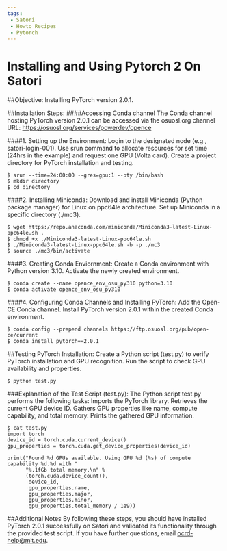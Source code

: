 ```yaml
---
tags:
 - Satori
 - Howto Recipes
 - Pytorch
---
```


# Installing and Using Pytorch 2 On Satori

##Objective:
Installing PyTorch version 2.0.1.

##Installation Steps:
####Accessing Conda channel
The Conda channel hosting PyTorch version 2.0.1 can be accessed via the osuosl.org channel URL: https://osuosl.org/services/powerdev/opence

####1. Setting up the Environment:
Login to the designated node (e.g., satori-login-001).
Use srun command to allocate resources for set time (24hrs in the example) and request one GPU (Volta card).
Create a project directory for PyTorch installation and testing.
```
$ srun --time=24:00:00 --gres=gpu:1 --pty /bin/bash
$ mkdir directory
$ cd directory
```
####2. Installing Miniconda:
Download and install Miniconda (Python package manager) for Linux on ppc64le architecture.
Set up Miniconda in a specific directory (./mc3).
```
$ wget https://repo.anaconda.com/miniconda/Miniconda3-latest-Linux-ppc64le.sh .
$ chmod +x ./Miniconda3-latest-Linux-ppc64le.sh
$ ./Miniconda3-latest-Linux-ppc64le.sh -b -p ./mc3
$ source ./mc3/bin/activate
```
####3. Creating Conda Enviornment:
Create a Conda environment with Python version 3.10.
Activate the newly created environment.
```
$ conda create --name opence_env_osu_py310 python=3.10
$ conda activate opence_env_osu_py310
```
####4. Configuring Conda Channels and Installing PyTorch:
Add the Open-CE Conda channel.
Install PyTorch version 2.0.1 within the created Conda environment.
```
$ conda config --prepend channels https://ftp.osuosl.org/pub/open-ce/current
$ conda install pytorch==2.0.1
```

##Testing PyTorch Installation:
Create a Python script (test.py) to verify PyTorch installation and GPU recognition.
Run the script to check GPU availability and properties.
```
$ python test.py
```
###Explanation of the Test Script (test.py):
The Python script test.py performs the following tasks:
Imports the PyTorch library.
Retrieves the current GPU device ID.
Gathers GPU properties like name, compute capability, and total memory.
Prints the gathered GPU information.
```
$ cat test.py
import torch
device_id = torch.cuda.current_device()
gpu_properties = torch.cuda.get_device_properties(device_id)

print("Found %d GPUs available. Using GPU %d (%s) of compute capability %d.%d with "
      "%.1fGb total memory.\n" %
      (torch.cuda.device_count(),
       device_id,
       gpu_properties.name,
       gpu_properties.major,
       gpu_properties.minor,
       gpu_properties.total_memory / 1e9))
```

##Additional Notes
By following these steps, you should have installed PyTorch 2.0.1 successfully on Satori and validated its functionality through the provided test script.
If you have further questions, email ocrd-help@mit.edu.

